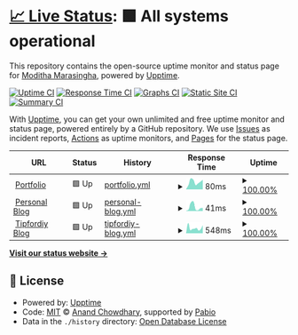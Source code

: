 # [📈 Live Status](https://ModithaM.github.io/Web-Uptime-Monitor): <!--live status--> **🟩 All systems operational**

This repository contains the open-source uptime monitor and status page for [Moditha Marasingha](moditham.github.io), powered by [Upptime](https://github.com/upptime/upptime).

[![Uptime CI](https://github.com/ModithaM/Web-Uptime-Monitor/workflows/Uptime%20CI/badge.svg)](https://github.com/ModithaM/Web-Uptime-Monitor/actions?query=workflow%3A%22Uptime+CI%22)
[![Response Time CI](https://github.com/ModithaM/Web-Uptime-Monitor/workflows/Response%20Time%20CI/badge.svg)](https://github.com/ModithaM/Web-Uptime-Monitor/actions?query=workflow%3A%22Response+Time+CI%22)
[![Graphs CI](https://github.com/ModithaM/Web-Uptime-Monitor/workflows/Graphs%20CI/badge.svg)](https://github.com/ModithaM/Web-Uptime-Monitor/actions?query=workflow%3A%22Graphs+CI%22)
[![Static Site CI](https://github.com/ModithaM/Web-Uptime-Monitor/workflows/Static%20Site%20CI/badge.svg)](https://github.com/ModithaM/Web-Uptime-Monitor/actions?query=workflow%3A%22Static+Site+CI%22)
[![Summary CI](https://github.com/ModithaM/Web-Uptime-Monitor/workflows/Summary%20CI/badge.svg)](https://github.com/ModithaM/Web-Uptime-Monitor/actions?query=workflow%3A%22Summary+CI%22)

With [Upptime](https://upptime.js.org), you can get your own unlimited and free uptime monitor and status page, powered entirely by a GitHub repository. We use [Issues](https://github.com/ModithaM/Web-Uptime-Monitor/issues) as incident reports, [Actions](https://github.com/ModithaM/Web-Uptime-Monitor/actions) as uptime monitors, and [Pages](https://ModithaM.github.io/Web-Uptime-Monitor) for the status page.

<!--start: status pages-->
<!-- This summary is generated by Upptime (https://github.com/upptime/upptime) -->
<!-- Do not edit this manually, your changes will be overwritten -->
<!-- prettier-ignore -->
| URL | Status | History | Response Time | Uptime |
| --- | ------ | ------- | ------------- | ------ |
| <img alt="" src="https://icons.duckduckgo.com/ip3/moditham.github.io.ico" height="13"> [Portfolio](https://moditham.github.io/) | 🟩 Up | [portfolio.yml](https://github.com/ModithaM/Web-Uptime-Monitor/commits/HEAD/history/portfolio.yml) | <details><summary><img alt="Response time graph" src="./graphs/portfolio/response-time-week.png" height="20"> 80ms</summary><br><a href="https://ModithaM.github.io/Web-Uptime-Monitor/history/portfolio"><img alt="Response time 75" src="https://img.shields.io/endpoint?url=https%3A%2F%2Fraw.githubusercontent.com%2FModithaM%2FWeb-Uptime-Monitor%2FHEAD%2Fapi%2Fportfolio%2Fresponse-time.json"></a><br><a href="https://ModithaM.github.io/Web-Uptime-Monitor/history/portfolio"><img alt="24-hour response time 102" src="https://img.shields.io/endpoint?url=https%3A%2F%2Fraw.githubusercontent.com%2FModithaM%2FWeb-Uptime-Monitor%2FHEAD%2Fapi%2Fportfolio%2Fresponse-time-day.json"></a><br><a href="https://ModithaM.github.io/Web-Uptime-Monitor/history/portfolio"><img alt="7-day response time 80" src="https://img.shields.io/endpoint?url=https%3A%2F%2Fraw.githubusercontent.com%2FModithaM%2FWeb-Uptime-Monitor%2FHEAD%2Fapi%2Fportfolio%2Fresponse-time-week.json"></a><br><a href="https://ModithaM.github.io/Web-Uptime-Monitor/history/portfolio"><img alt="30-day response time 75" src="https://img.shields.io/endpoint?url=https%3A%2F%2Fraw.githubusercontent.com%2FModithaM%2FWeb-Uptime-Monitor%2FHEAD%2Fapi%2Fportfolio%2Fresponse-time-month.json"></a><br><a href="https://ModithaM.github.io/Web-Uptime-Monitor/history/portfolio"><img alt="1-year response time 75" src="https://img.shields.io/endpoint?url=https%3A%2F%2Fraw.githubusercontent.com%2FModithaM%2FWeb-Uptime-Monitor%2FHEAD%2Fapi%2Fportfolio%2Fresponse-time-year.json"></a></details> | <details><summary><a href="https://ModithaM.github.io/Web-Uptime-Monitor/history/portfolio">100.00%</a></summary><a href="https://ModithaM.github.io/Web-Uptime-Monitor/history/portfolio"><img alt="All-time uptime 100.00%" src="https://img.shields.io/endpoint?url=https%3A%2F%2Fraw.githubusercontent.com%2FModithaM%2FWeb-Uptime-Monitor%2FHEAD%2Fapi%2Fportfolio%2Fuptime.json"></a><br><a href="https://ModithaM.github.io/Web-Uptime-Monitor/history/portfolio"><img alt="24-hour uptime 100.00%" src="https://img.shields.io/endpoint?url=https%3A%2F%2Fraw.githubusercontent.com%2FModithaM%2FWeb-Uptime-Monitor%2FHEAD%2Fapi%2Fportfolio%2Fuptime-day.json"></a><br><a href="https://ModithaM.github.io/Web-Uptime-Monitor/history/portfolio"><img alt="7-day uptime 100.00%" src="https://img.shields.io/endpoint?url=https%3A%2F%2Fraw.githubusercontent.com%2FModithaM%2FWeb-Uptime-Monitor%2FHEAD%2Fapi%2Fportfolio%2Fuptime-week.json"></a><br><a href="https://ModithaM.github.io/Web-Uptime-Monitor/history/portfolio"><img alt="30-day uptime 100.00%" src="https://img.shields.io/endpoint?url=https%3A%2F%2Fraw.githubusercontent.com%2FModithaM%2FWeb-Uptime-Monitor%2FHEAD%2Fapi%2Fportfolio%2Fuptime-month.json"></a><br><a href="https://ModithaM.github.io/Web-Uptime-Monitor/history/portfolio"><img alt="1-year uptime 100.00%" src="https://img.shields.io/endpoint?url=https%3A%2F%2Fraw.githubusercontent.com%2FModithaM%2FWeb-Uptime-Monitor%2FHEAD%2Fapi%2Fportfolio%2Fuptime-year.json"></a></details>
| <img alt="" src="https://icons.duckduckgo.com/ip3/moditham.github.io.ico" height="13"> [Personal Blog](https://moditham.github.io/MyBlog/) | 🟩 Up | [personal-blog.yml](https://github.com/ModithaM/Web-Uptime-Monitor/commits/HEAD/history/personal-blog.yml) | <details><summary><img alt="Response time graph" src="./graphs/personal-blog/response-time-week.png" height="20"> 41ms</summary><br><a href="https://ModithaM.github.io/Web-Uptime-Monitor/history/personal-blog"><img alt="Response time 38" src="https://img.shields.io/endpoint?url=https%3A%2F%2Fraw.githubusercontent.com%2FModithaM%2FWeb-Uptime-Monitor%2FHEAD%2Fapi%2Fpersonal-blog%2Fresponse-time.json"></a><br><a href="https://ModithaM.github.io/Web-Uptime-Monitor/history/personal-blog"><img alt="24-hour response time 32" src="https://img.shields.io/endpoint?url=https%3A%2F%2Fraw.githubusercontent.com%2FModithaM%2FWeb-Uptime-Monitor%2FHEAD%2Fapi%2Fpersonal-blog%2Fresponse-time-day.json"></a><br><a href="https://ModithaM.github.io/Web-Uptime-Monitor/history/personal-blog"><img alt="7-day response time 41" src="https://img.shields.io/endpoint?url=https%3A%2F%2Fraw.githubusercontent.com%2FModithaM%2FWeb-Uptime-Monitor%2FHEAD%2Fapi%2Fpersonal-blog%2Fresponse-time-week.json"></a><br><a href="https://ModithaM.github.io/Web-Uptime-Monitor/history/personal-blog"><img alt="30-day response time 38" src="https://img.shields.io/endpoint?url=https%3A%2F%2Fraw.githubusercontent.com%2FModithaM%2FWeb-Uptime-Monitor%2FHEAD%2Fapi%2Fpersonal-blog%2Fresponse-time-month.json"></a><br><a href="https://ModithaM.github.io/Web-Uptime-Monitor/history/personal-blog"><img alt="1-year response time 38" src="https://img.shields.io/endpoint?url=https%3A%2F%2Fraw.githubusercontent.com%2FModithaM%2FWeb-Uptime-Monitor%2FHEAD%2Fapi%2Fpersonal-blog%2Fresponse-time-year.json"></a></details> | <details><summary><a href="https://ModithaM.github.io/Web-Uptime-Monitor/history/personal-blog">100.00%</a></summary><a href="https://ModithaM.github.io/Web-Uptime-Monitor/history/personal-blog"><img alt="All-time uptime 100.00%" src="https://img.shields.io/endpoint?url=https%3A%2F%2Fraw.githubusercontent.com%2FModithaM%2FWeb-Uptime-Monitor%2FHEAD%2Fapi%2Fpersonal-blog%2Fuptime.json"></a><br><a href="https://ModithaM.github.io/Web-Uptime-Monitor/history/personal-blog"><img alt="24-hour uptime 100.00%" src="https://img.shields.io/endpoint?url=https%3A%2F%2Fraw.githubusercontent.com%2FModithaM%2FWeb-Uptime-Monitor%2FHEAD%2Fapi%2Fpersonal-blog%2Fuptime-day.json"></a><br><a href="https://ModithaM.github.io/Web-Uptime-Monitor/history/personal-blog"><img alt="7-day uptime 100.00%" src="https://img.shields.io/endpoint?url=https%3A%2F%2Fraw.githubusercontent.com%2FModithaM%2FWeb-Uptime-Monitor%2FHEAD%2Fapi%2Fpersonal-blog%2Fuptime-week.json"></a><br><a href="https://ModithaM.github.io/Web-Uptime-Monitor/history/personal-blog"><img alt="30-day uptime 100.00%" src="https://img.shields.io/endpoint?url=https%3A%2F%2Fraw.githubusercontent.com%2FModithaM%2FWeb-Uptime-Monitor%2FHEAD%2Fapi%2Fpersonal-blog%2Fuptime-month.json"></a><br><a href="https://ModithaM.github.io/Web-Uptime-Monitor/history/personal-blog"><img alt="1-year uptime 100.00%" src="https://img.shields.io/endpoint?url=https%3A%2F%2Fraw.githubusercontent.com%2FModithaM%2FWeb-Uptime-Monitor%2FHEAD%2Fapi%2Fpersonal-blog%2Fuptime-year.json"></a></details>
| <img alt="" src="https://icons.duckduckgo.com/ip3/www.tipfordiy.com.ico" height="13"> [Tipfordiy Blog](https://www.tipfordiy.com/) | 🟩 Up | [tipfordiy-blog.yml](https://github.com/ModithaM/Web-Uptime-Monitor/commits/HEAD/history/tipfordiy-blog.yml) | <details><summary><img alt="Response time graph" src="./graphs/tipfordiy-blog/response-time-week.png" height="20"> 548ms</summary><br><a href="https://ModithaM.github.io/Web-Uptime-Monitor/history/tipfordiy-blog"><img alt="Response time 475" src="https://img.shields.io/endpoint?url=https%3A%2F%2Fraw.githubusercontent.com%2FModithaM%2FWeb-Uptime-Monitor%2FHEAD%2Fapi%2Ftipfordiy-blog%2Fresponse-time.json"></a><br><a href="https://ModithaM.github.io/Web-Uptime-Monitor/history/tipfordiy-blog"><img alt="24-hour response time 845" src="https://img.shields.io/endpoint?url=https%3A%2F%2Fraw.githubusercontent.com%2FModithaM%2FWeb-Uptime-Monitor%2FHEAD%2Fapi%2Ftipfordiy-blog%2Fresponse-time-day.json"></a><br><a href="https://ModithaM.github.io/Web-Uptime-Monitor/history/tipfordiy-blog"><img alt="7-day response time 548" src="https://img.shields.io/endpoint?url=https%3A%2F%2Fraw.githubusercontent.com%2FModithaM%2FWeb-Uptime-Monitor%2FHEAD%2Fapi%2Ftipfordiy-blog%2Fresponse-time-week.json"></a><br><a href="https://ModithaM.github.io/Web-Uptime-Monitor/history/tipfordiy-blog"><img alt="30-day response time 475" src="https://img.shields.io/endpoint?url=https%3A%2F%2Fraw.githubusercontent.com%2FModithaM%2FWeb-Uptime-Monitor%2FHEAD%2Fapi%2Ftipfordiy-blog%2Fresponse-time-month.json"></a><br><a href="https://ModithaM.github.io/Web-Uptime-Monitor/history/tipfordiy-blog"><img alt="1-year response time 475" src="https://img.shields.io/endpoint?url=https%3A%2F%2Fraw.githubusercontent.com%2FModithaM%2FWeb-Uptime-Monitor%2FHEAD%2Fapi%2Ftipfordiy-blog%2Fresponse-time-year.json"></a></details> | <details><summary><a href="https://ModithaM.github.io/Web-Uptime-Monitor/history/tipfordiy-blog">100.00%</a></summary><a href="https://ModithaM.github.io/Web-Uptime-Monitor/history/tipfordiy-blog"><img alt="All-time uptime 100.00%" src="https://img.shields.io/endpoint?url=https%3A%2F%2Fraw.githubusercontent.com%2FModithaM%2FWeb-Uptime-Monitor%2FHEAD%2Fapi%2Ftipfordiy-blog%2Fuptime.json"></a><br><a href="https://ModithaM.github.io/Web-Uptime-Monitor/history/tipfordiy-blog"><img alt="24-hour uptime 100.00%" src="https://img.shields.io/endpoint?url=https%3A%2F%2Fraw.githubusercontent.com%2FModithaM%2FWeb-Uptime-Monitor%2FHEAD%2Fapi%2Ftipfordiy-blog%2Fuptime-day.json"></a><br><a href="https://ModithaM.github.io/Web-Uptime-Monitor/history/tipfordiy-blog"><img alt="7-day uptime 100.00%" src="https://img.shields.io/endpoint?url=https%3A%2F%2Fraw.githubusercontent.com%2FModithaM%2FWeb-Uptime-Monitor%2FHEAD%2Fapi%2Ftipfordiy-blog%2Fuptime-week.json"></a><br><a href="https://ModithaM.github.io/Web-Uptime-Monitor/history/tipfordiy-blog"><img alt="30-day uptime 100.00%" src="https://img.shields.io/endpoint?url=https%3A%2F%2Fraw.githubusercontent.com%2FModithaM%2FWeb-Uptime-Monitor%2FHEAD%2Fapi%2Ftipfordiy-blog%2Fuptime-month.json"></a><br><a href="https://ModithaM.github.io/Web-Uptime-Monitor/history/tipfordiy-blog"><img alt="1-year uptime 100.00%" src="https://img.shields.io/endpoint?url=https%3A%2F%2Fraw.githubusercontent.com%2FModithaM%2FWeb-Uptime-Monitor%2FHEAD%2Fapi%2Ftipfordiy-blog%2Fuptime-year.json"></a></details>

<!--end: status pages-->

[**Visit our status website →**](https://ModithaM.github.io/Web-Uptime-Monitor)

## 📄 License

- Powered by: [Upptime](https://github.com/upptime/upptime)
- Code: [MIT](./LICENSE) © [Anand Chowdhary](https://anandchowdhary.com), supported by [Pabio](https://pabio.com)
- Data in the `./history` directory: [Open Database License](https://opendatacommons.org/licenses/odbl/1-0/)
